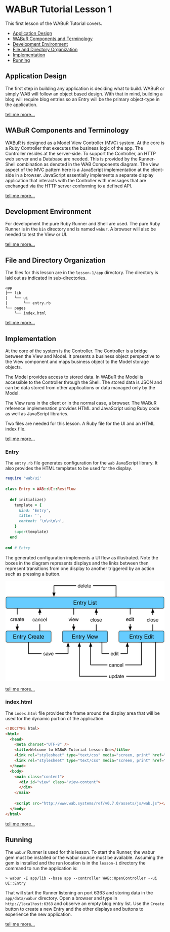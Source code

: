 
# WABuR Tutorial Lesson 1

This first lesson of the WABuR Tutorial covers.

 - [Application Design](#application-design)
 - [WABuR Components and Terminology](#wabur-components-and-terminology)
 - [Development Environment](#development-environment)
 - [File and Directory Organization](#file-and-directory-organization)
 - [Implementation](#implementation)
 - [Running](#running)

## Application Design

The first step in building any application is deciding what to build. WABuR or
simply WAB will follow an object based design. With that in mind, building a
blog will require blog entries so an Entry will be the primary object-type in
the application.

[tell me more...](MORE.md#application-design)

## WABuR Components and Terminology

WABuR is designed as a Model View Controller (MVC) system. At the core is a
Ruby Controller that executes the business logic of the app. The Controller
resides at the server-side. To support the Controller, an HTTP web server and
a Database are needed. This is provided by the Runner-Shell combination as
denoted in the WAB Components diagram. The view aspect of the MVC pattern here
is a JavaScript implementation at the client-side in a browser.  JavaScript
essentially implements a separate display application that interacts with the
Controller with messages that are exchanged via the HTTP server conforming to
a defined API.

[tell me more...](MORE.md#wabur-components-and-terminology)

## Development Environment

For development the pure Ruby Runner and Shell are used. The pure Ruby Runner
is in the `bin` directory and is named `wabur`. A browser will also be needed
to test the View or UI.

[tell me more...](MORE.md#development-environment)

## File and Directory Organization

The files for this lesson are in the `lesson-1/app` directory. The directory
is laid out as indicated in sub-directories.

```
app
├── lib
|   └── ui
|       └── entry.rb
└── pages
    └── index.html
```

[tell me more...](MORE.md#file-and-directory-organization)

## Implementation

At the core of the system is the Controller. The Controller is a bridge
between the View and Model. It presents a business object perspective to the
View component and maps business object to the Model storage objects.

The Model provides access to stored data. In WABuR the Model is accessible to
the Controller through the Shell. The stored data is JSON and can be data
stored from other applications or data managed only by the Model.

The View runs in the client or in the normal case, a browser. The WABuR
reference implemenation provides HTML and JavaScript using Ruby code as well
as JavaScript libraries.

Two files are needed for this lesson. A Ruby file for the UI and an HTML index
file.

[tell me more...](MORE.md#implementation)

### Entry

The `entry.rb` file generates configuration for the `wab` JavaScript
library. It also provides the HTML templates to be used for the display.

```ruby
require 'wab/ui'

class Entry < WAB::UI::RestFlow

  def initialize()
    template = {
      kind: 'Entry',
      title: '',
      content: '\n\n\n\n',
    }
    super(template)
  end

end # Entry

```

The generated configuration implements a UI flow as illustrated. Note the
boxes in the diagram represents displays and the links between then represent
transitions from one display to another triggered by an action such as
pressing a button.

![](entry_flow.svg)

[tell me more...](MORE.md#entry)

### index.html

The `index.html` file provides the frame around the display area that will be
used for the dynamic portion of the application.

```html
<!DOCTYPE html>
<html>
  <head>
    <meta charset="UTF-8" />
    <title>Welcome to WABuR Tutorial Lesson One</title>
    <link rel="stylesheet" type="text/css" media="screen, print" href="http://www.wab.systems/ref/latest/assets/css/wab.css" />
    <link rel="stylesheet" type="text/css" media="screen, print" href="http://www.wab.systems/ref/latest/assets/wabfont/style.css" />
  </head>
  <body>
    <main class="content">
      <div id="view" class="view-content">
      </div>
    </main>

    <script src="http://www.wab.systems/ref/v0.7.0/assets/js/wab.js"></script>
  </body>
</html>
```

[tell me more...](MORE.md#index-html)

## Running

The `wabur` Runner is used for this lesson. To start the Runner, the wabur gem
must be installed or the wabur source must be available. Assuming the gem is
installed and the run location is in the `lesson-1` directory the command to
run the application is:

```
> wabur -I app/lib --base app --controller WAB::OpenController --ui UI::Entry 
```

That will start the Runner listening on port 6363 and storing data in the
`app/data/wabur` directory. Open a browser and type in `http://localhost:6363` and
observe an empty blog entry list. Use the `Create` button to create a new Entry
and the other displays and buttons to experience the new application.

[tell me more...](MORE.md#running)

